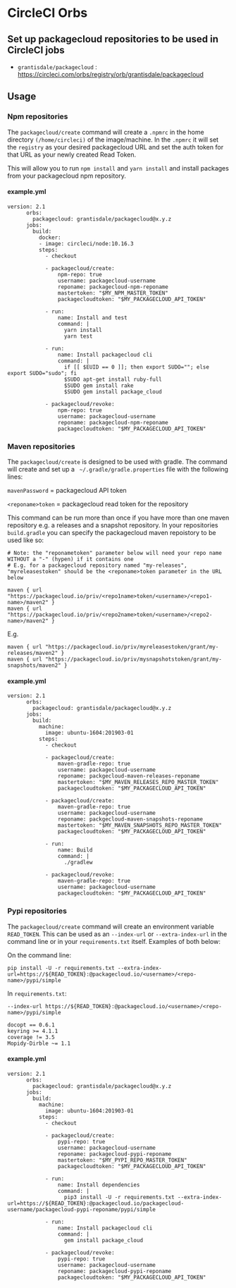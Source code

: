 # CircleCI Orbs

## Set up packagecloud repositories to be used in CircleCI jobs
* `grantisdale/packagecloud` 
    : https://circleci.com/orbs/registry/orb/grantisdale/packagecloud


## Usage

### Npm repositories

The `packagecloud/create` command will create a `.npmrc` in the home directory `(/home/circleci)` of the image/machine. In the `.npmrc` it will set the `registry` as your desired packagecloud URL and set the auth token for that URL as your newly created Read Token.

This will allow you to run `npm install` and `yarn install` and install packages from your packagecloud npm repository.

#### example.yml
```
version: 2.1
      orbs:
        packagecloud: grantisdale/packagecloud@x.y.z
      jobs:
        build:
          docker:
          - image: circleci/node:10.16.3
          steps:
            - checkout

            - packagecloud/create:
                npm-repo: true
                username: packagecloud-username
                reponame: packagecloud-npm-reponame
                mastertoken: "$MY_NPM_MASTER_TOKEN"
                packagecloudtoken: "$MY_PACKAGECLOUD_API_TOKEN"

            - run:
                name: Install and test
                command: |
                  yarn install
                  yarn test

            - run:
                name: Install packagecloud cli
                command: |
                  if [[ $EUID == 0 ]]; then export SUDO=""; else export SUDO="sudo"; fi
                  $SUDO apt-get install ruby-full
                  $SUDO gem install rake
                  $SUDO gem install package_cloud

            - packagecloud/revoke:
                npm-repo: true
                username: packagecloud-username
                reponame: packagecloud-npm-reponame
                packagecloudtoken: "$MY_PACKAGECLOUD_API_TOKEN"
```

### Maven repositories

The `packagecloud/create` is designed to be used with gradle. The command will create and set up a ` ~/.gradle/gradle.properties` file with the following lines:

`mavenPassword` = packagecloud API token

`<reponame>token` = packagecloud read token for the repository

This command can be run more than once if you have more than one maven repository e.g. a releases and a snapshot repository. In your repositories `build.gradle` you can specify the packagecloud maven repoistory to be used like so:

```
# Note: the "reponametoken" parameter below will need your repo name WITHOUT a "-" (hypen) if it contains one
# E.g. for a packagecloud repository named "my-releases", "myreleasestoken" should be the <reponame>token parameter in the URL below

maven { url "https://packagecloud.io/priv/<repo1name>token/<username>/<repo1-name>/maven2" }
maven { url "https://packagecloud.io/priv/<repo2name>token/<username>/<repo2-name>/maven2" }
```
E.g.
```
maven { url "https://packagecloud.io/priv/myreleasestoken/grant/my-releases/maven2" }
maven { url "https://packagecloud.io/priv/mysnapshotstoken/grant/my-snapshots/maven2" }
```

#### example.yml

```
version: 2.1
      orbs:
        packagecloud: grantisdale/packagecloud@x.y.z
      jobs:
        build:
          machine:
            image: ubuntu-1604:201903-01
          steps:
            - checkout

            - packagecloud/create:
                maven-gradle-repo: true
                username: packagecloud-username
                reponame: packgecloud-maven-releases-reponame
                mastertoken: "$MY_MAVEN_RELEASES_REPO_MASTER_TOKEN"
                packagecloudtoken: "$MY_PACKAGECLOUD_API_TOKEN"

            - packagecloud/create:
                maven-gradle-repo: true
                username: packagecloud-username
                reponame: packgecloud-maven-snapshots-reponame
                mastertoken: "$MY_MAVEN_SNAPSHOTS_REPO_MASTER_TOKEN"
                packagecloudtoken: "$MY_PACKAGECLOUD_API_TOKEN"

            - run:
                name: Build
                command: |
                  ./gradlew

            - packagecloud/revoke:
                maven-gradle-repo: true
                username: packagecloud-username
                packagecloudtoken: "$MY_PACKAGECLOUD_API_TOKEN"
```

### Pypi repositories

The `packagecloud/create` command will create an environment variable `READ_TOKEN`. This can be used as an `--index-url` or `--extra-index-url` in the command line or in your `requirements.txt` itself. Examples of both below:

On the command line:
 ```
 pip install -U -r requirements.txt --extra-index-url=https://${READ_TOKEN}:@packagecloud.io/<username>/<repo-name>/pypi/simple
 ```

In `requirements.txt`:

```
--index-url https://${READ_TOKEN}:@packagecloud.io/<username>/<repo-name>/pypi/simple

docopt == 0.6.1
keyring >= 4.1.1
coverage != 3.5
Mopidy-Dirble ~= 1.1
```


#### example.yml

```
version: 2.1
      orbs:
        packagecloud: grantisdale/packagecloud@x.y.z
      jobs:
        build:
          machine:
            image: ubuntu-1604:201903-01
          steps:
            - checkout

            - packagecloud/create:
                pypi-repo: true
                username: packagecloud-username
                reponame: packagecloud-pypi-reponame
                mastertoken: "$MY_PYPI_REPO_MASTER_TOKEN"
                packagecloudtoken: "$MY_PACKAGECLOUD_API_TOKEN"

            - run:
                name: Install dependencies
                command: |
                  pip3 install -U -r requirements.txt --extra-index-url=https://${READ_TOKEN}:@packagecloud.io/packagecloud-username/packagecloud-pypi-reponame/pypi/simple

            - run:
                name: Install packagecloud cli
                command: |
                  gem install package_cloud

            - packagecloud/revoke:
                pypi-repo: true
                username: packagecloud-username
                reponame: packagecloud-pypi-reponame
                packagecloudtoken: "$MY_PACKAGECLOUD_API_TOKEN"        
```